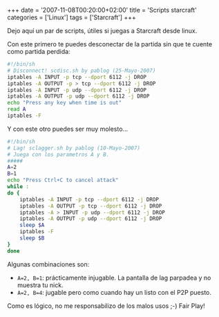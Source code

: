 +++
date = '2007-11-08T00:20:00+02:00'
title = 'Scripts starcraft'
categories = ['Linux']
tags = ['Starcraft']
+++

Dejo aquí un par de scripts, útiles si juegas a Starcraft desde linux.

Con este primero te puedes desconectar de la partida sin que te cuente como partida perdida:

```bash
#!/bin/sh
# Disconnect! scdisc.sh by pablog (25-Mayo-2007)
iptables -A INPUT -p tcp --dport 6112 -j DROP
iptables -A OUTPUT -p > tcp --dport 6112 -j DROP
iptables -A INPUT -p udp --dport 6112 -j DROP
iptables -A OUTPUT -p udp --dport 6112 -j DROP
echo "Press any key when time is out"
read A
iptables -F
```

Y con este otro puedes ser muy molesto...

```bash
#!/bin/sh
# Lag! sclagger.sh by pablog (10-Mayo-2007)
# Juega con los parametros A y B.
#####
A=2
B=1
echo "Press Ctrl+C to cancel attack"
while :
do {
    iptables -A INPUT -p tcp --dport 6112 -j DROP
    iptables -A OUTPUT -p tcp --dport 6112 -j DROP
    iptables -A > INPUT -p udp --dport 6112 -j DROP
    iptables -A OUTPUT -p udp --dport 6112 -j DROP
    sleep $A
    iptables -F
    sleep $B
}
done
```

Algunas combinaciones son:

* `A=2, B=1`: prácticamente injugable. La pantalla de lag parpadea y no muestra tu nick.  
* `A=2, B=4`: jugable pero como cuando hay un listo con el P2P puesto.

Como es lógico, no me responsabilizo de los malos usos ;-) Fair Play!
